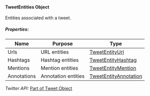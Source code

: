 #### TweetEntities Object

Entities associated with a tweet.

##### Properties:

| Name | Purpose | Type |
|------|---------|------|
| Urls | URL entities | [TweetEntityUrl](TweetEntityUrl-Object.md) |
| Hashtags | Hashtag entities | [TweetEntityHashtag](TweetEntityHashtag-Object.md) |
| Mentions | Mention entities | [TweetEntityMention]() |
| Annotations | Annotation entities | [TweetEntityAnnotation]() |

*Twitter API:* [Part of Tweet Object](https://developer.twitter.com/en/docs/twitter-api/data-dictionary/object-model/tweet)